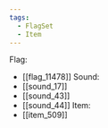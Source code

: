 ```yaml
---
tags:
  - FlagSet
  - Item
---
```

Flag:
- [[flag_11478]]
Sound:
- [[sound_17]]
- [[sound_43]]
- [[sound_44]]
Item:
- [[item_509]]
